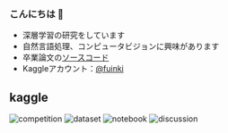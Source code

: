 ### こんにちは 👋

- 深層学習の研究をしています
- 自然言語処理、コンピュータビジョンに興味があります
- 卒業論文の[ソースコード](https://github.com/fuinki/vsepp_for_japanese "卒業論文ソースコード")
- Kaggleアカウント：[@fuinki](https://www.kaggle.com/fuinki "Kaggleアカウント")


## kaggle
![competition](https://road-to-kaggle-grandmaster.vercel.app/api/badges/fuinki/competition)
![dataset](https://road-to-kaggle-grandmaster.vercel.app/api/badges/fuinki/dataset)
![notebook](https://road-to-kaggle-grandmaster.vercel.app/api/badges/fuinki/notebook)
![discussion](https://road-to-kaggle-grandmaster.vercel.app/api/badges/fuinki/discussion)


<!--
**fuinki/fuinki** is a ✨ _special_ ✨ repository because its `README.md` (this file) appears on your GitHub profile.

Here are some ideas to get you started:

-　機械学習、深層学習に興味があります。


- 🔭 I’m currently working on ...
- 🌱 I’m currently learning ...
- 👯 I’m looking to collaborate on ...
- 🤔 I’m looking for help with ...
- 💬 Ask me about ...
- 📫 How to reach me: ...
- 😄 Pronouns: ...
- ⚡ Fun fact: ...
-->
